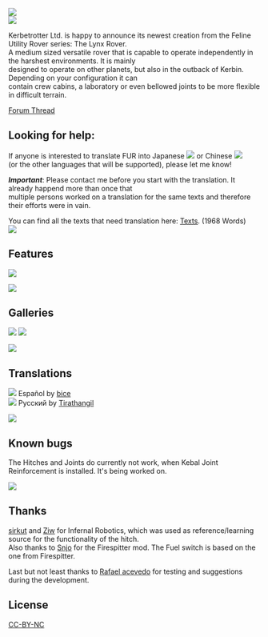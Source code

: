 ![](http://i.imgur.com/HYWMzVh.png)   
![](http://i.imgur.com/oVyCGRp.png)

Kerbetrotter Ltd. is happy to announce its newest creation from the Feline Utility Rover series: The Lynx Rover.  
A medium sized versatile rover that is capable to operate independently in the harshest environments. It is mainly  
designed to operate on other planets, but also in the outback of Kerbin. Depending on your configuration it can  
contain crew cabins, a laboratory or even bellowed joints to be more flexible in difficult terrain.  

[Forum Thread](http://forum.kerbalspaceprogram.com/index.php?/topic/133606-1) 

## Looking for help:
If anyone is interested to translate FUR into Japanese ![](http://i.imgur.com/M93S44Z.png) or Chinese ![](http://i.imgur.com/JyqfJ1P.png)   
(or the other languages that will be supported), please let me know!  

***Important***: Please contact me before you start with the translation. It already happend more than once that  
multiple persons worked on a translation for the same texts and therefore their efforts were in vain.  

You can find all the texts that need translation here: [Texts](https://github.com/Nils277/FelineUtilityRovers/tree/master/Translation). (1968 Words)  
![](http://i.imgur.com/O762Vfm.png)

## Features 
![](http://i.imgur.com/J0Y2uGE.png)


![](http://i.imgur.com/O762Vfm.png)  

## Galleries 
[![](http://i.imgur.com/8SHPkw2.png)](http://imgur.com/a/fOPRK)
[![](http://i.imgur.com/pVShxBH.png)](https://www.youtube.com/watch?v=nMHhR1amxVc)  

![](http://i.imgur.com/O762Vfm.png)  
## Translations  
![](http://i.imgur.com/cXO4NUi.png) Español by [bice](http://forum.kerbalspaceprogram.com/index.php?/profile/152599-bice/)  
![](http://i.imgur.com/mFRcn0a.png) Русский by [Tirathangil](https://github.com/Tirathangil)  

![](http://i.imgur.com/O762Vfm.png)  
## Known bugs 

The Hitches and Joints do currently not work, when Kebal Joint Reinforcement is installed. It's being worked on.  

![](http://i.imgur.com/O762Vfm.png)  
## Thanks

[sirkut](http://forum.kerbalspaceprogram.com/index.php?/profile/57229-sirkut/) and [Ziw](http://forum.kerbalspaceprogram.com/index.php?/profile/135292-ziw/) for Infernal Robotics, which was used as reference/learning source for the functionality of the hitch.  
Also thanks to [Snjo](http://forum.kerbalspaceprogram.com/index.php?/profile/57198-snjo/) for the Firespitter mod. The Fuel switch is based on the one from Firespitter.  

Last but not least thanks to [Rafael acevedo](http://forum.kerbalspaceprogram.com/index.php?/profile/84946-rafael-acevedo/) for testing and suggestions during the development.

## License

[CC-BY-NC](https://creativecommons.org/licenses/by-nc/4.0/)
